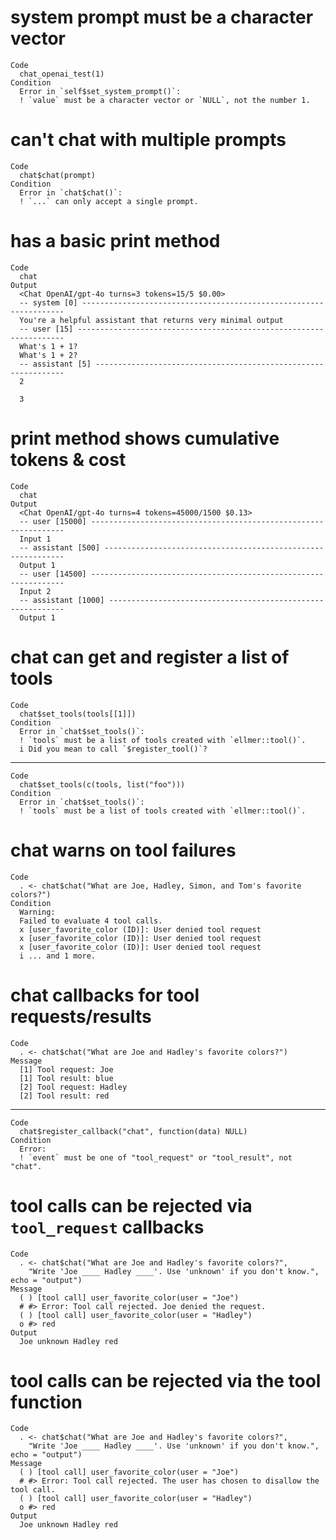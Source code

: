 # system prompt must be a character vector

    Code
      chat_openai_test(1)
    Condition
      Error in `self$set_system_prompt()`:
      ! `value` must be a character vector or `NULL`, not the number 1.

# can't chat with multiple prompts

    Code
      chat$chat(prompt)
    Condition
      Error in `chat$chat()`:
      ! `...` can only accept a single prompt.

# has a basic print method

    Code
      chat
    Output
      <Chat OpenAI/gpt-4o turns=3 tokens=15/5 $0.00>
      -- system [0] ------------------------------------------------------------------
      You're a helpful assistant that returns very minimal output
      -- user [15] -------------------------------------------------------------------
      What's 1 + 1?
      What's 1 + 2?
      -- assistant [5] ---------------------------------------------------------------
      2
      
      3

# print method shows cumulative tokens & cost

    Code
      chat
    Output
      <Chat OpenAI/gpt-4o turns=4 tokens=45000/1500 $0.13>
      -- user [15000] ----------------------------------------------------------------
      Input 1
      -- assistant [500] -------------------------------------------------------------
      Output 1
      -- user [14500] ----------------------------------------------------------------
      Input 2
      -- assistant [1000] ------------------------------------------------------------
      Output 1

# chat can get and register a list of tools

    Code
      chat$set_tools(tools[[1]])
    Condition
      Error in `chat$set_tools()`:
      ! `tools` must be a list of tools created with `ellmer::tool()`.
      i Did you mean to call `$register_tool()`?

---

    Code
      chat$set_tools(c(tools, list("foo")))
    Condition
      Error in `chat$set_tools()`:
      ! `tools` must be a list of tools created with `ellmer::tool()`.

# chat warns on tool failures

    Code
      . <- chat$chat("What are Joe, Hadley, Simon, and Tom's favorite colors?")
    Condition
      Warning:
      Failed to evaluate 4 tool calls.
      x [user_favorite_color (ID)]: User denied tool request
      x [user_favorite_color (ID)]: User denied tool request
      x [user_favorite_color (ID)]: User denied tool request
      i ... and 1 more.

# chat callbacks for tool requests/results

    Code
      . <- chat$chat("What are Joe and Hadley's favorite colors?")
    Message
      [1] Tool request: Joe
      [1] Tool result: blue
      [2] Tool request: Hadley
      [2] Tool result: red

---

    Code
      chat$register_callback("chat", function(data) NULL)
    Condition
      Error:
      ! `event` must be one of "tool_request" or "tool_result", not "chat".

# tool calls can be rejected via `tool_request` callbacks

    Code
      . <- chat$chat("What are Joe and Hadley's favorite colors?",
        "Write 'Joe ____ Hadley ____'. Use 'unknown' if you don't know.", echo = "output")
    Message
      ( ) [tool call] user_favorite_color(user = "Joe")
      # #> Error: Tool call rejected. Joe denied the request.
      ( ) [tool call] user_favorite_color(user = "Hadley")
      o #> red
    Output
      Joe unknown Hadley red

# tool calls can be rejected via the tool function

    Code
      . <- chat$chat("What are Joe and Hadley's favorite colors?",
        "Write 'Joe ____ Hadley ____'. Use 'unknown' if you don't know.", echo = "output")
    Message
      ( ) [tool call] user_favorite_color(user = "Joe")
      # #> Error: Tool call rejected. The user has chosen to disallow the tool call.
      ( ) [tool call] user_favorite_color(user = "Hadley")
      o #> red
    Output
      Joe unknown Hadley red

